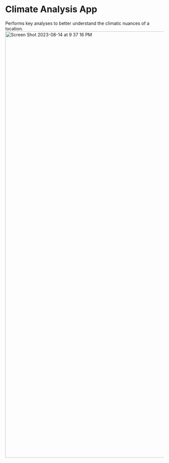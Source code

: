 # Climate Analysis App
Performs key analyses to better understand the climatic nuances of a location.  
<img width="1351" alt="Screen Shot 2023-08-14 at 9 37 16 PM" src="https://github.com/edjpman/climate-analysis/assets/96897006/f3bcaaf5-0f07-4675-bf71-bc1e68cd3b4d">
